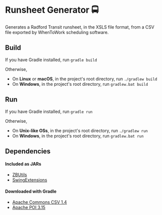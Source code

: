 # Runsheet Generator :oncoming_bus:
Generates a Radford Transit runsheet, in the XSLS file format, from a CSV file exported by WhenToWork scheduling software.

## Build
If you have Gradle installed, run `gradle build`

Otherwise,
- On **Linux** or **macOS**, in the project's root directory, run `./gradlew build`
- On **Windows**, in the project's root directory, run `gradlew.bat build`

## Run
If you have Gradle installed, run `gradle run`

Otherwise,
- On **Unix-like OSs**, in the project's root directory, run `./gradlew run`
- On **Windows**, in the project's root directory, run `gradlew.bat run`

## Dependencies
#### Included as JARs
- [ZBUtils](https://github.com/zbeach/ZBUtils)
- [SwingExtensions](https://github.com/zbeach/SwingExtensions)

#### Downloaded with Gradle
- [Apache Commons CSV 1.4](https://commons.apache.org/proper/commons-csv/)
- [Apache POI 3.15](https://poi.apache.org)
